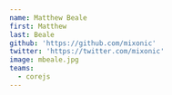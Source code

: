 ```yaml
---
name: Matthew Beale
first: Matthew
last: Beale
github: 'https://github.com/mixonic'
twitter: 'https://twitter.com/mixonic'
image: mbeale.jpg
teams:
  - corejs
---
```


